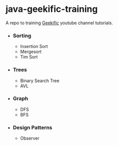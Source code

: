 # java-geekific-training

A repo to training [Geekific](https://www.youtube.com/c/Geekific) youtube channel tutorials.

- ### Sorting

  - Insertion Sort
  - Mergesort
  - Tim Sort

- ### Trees

  - Binary Search Tree
  - AVL

- ### Graph

  - DFS
  - BFS

- ### Design Patterns

  - Observer